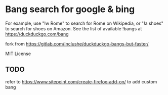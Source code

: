 # Bang search for google & bing

For example, use "!w Rome" to search for Rome on Wikipedia, or "!a shoes" to search for shoes on Amazon. See the list of available !bangs at https://duckduckgo.com/bang

fork from https://gitlab.com/Inclushe/duckduckgo-bangs-but-faster/

MIT License

## TODO

refer to https://www.sitepoint.com/create-firefox-add-on/ to add custom bang